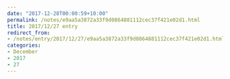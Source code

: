 ```yaml
---
date: "2017-12-28T00:00:59+10:00"
permalink: /notes/e9aa5a3872a33f9d0864881112cec37f421e02d1.html
title: 2017/12/27 entry
redirect_from:
- /notes/entry/2017/12/27/e9aa5a3872a33f9d0864881112cec37f421e02d1.html
categories:
- December
- 2017
- 27
---
```


